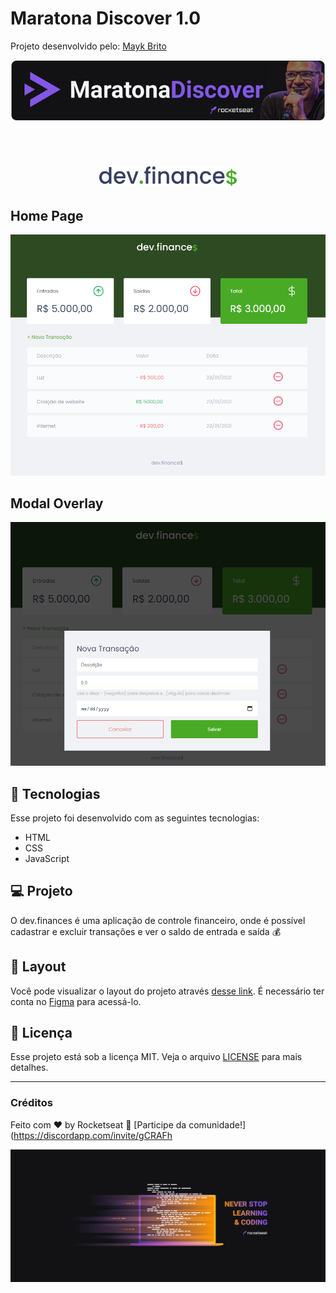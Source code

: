 

# Maratona Discover 1.0

Projeto desenvolvido pelo: [Mayk Brito](https://github.com/maykbrito)

![banner](./prints/discover-banner.png)

<br>


<h1 align="center">
  <img alt="dev.finances" title="dev.finances" src="./prints/logo.svg" width="220px" />
</h1>

## Home Page
![home page](./prints/home-screen.png)

## Modal Overlay
![overlay](./prints/modal-screen.png)

## 🚀 Tecnologias

Esse projeto foi desenvolvido com as seguintes tecnologias:

- HTML
- CSS
- JavaScript

## 💻 Projeto

O dev.finances é uma aplicação de controle financeiro, onde é possível cadastrar e excluir transações e ver o saldo de entrada e saída 💰

## 🔖 Layout

Você pode visualizar o layout do projeto através [desse link](https://www.figma.com/file/7Vu9DzUaCZIV4nibzkjgB4/dev.finance%24-Maratona-Discover). É necessário ter conta no [Figma](https://figma.com) para acessá-lo.

## :memo: Licença

Esse projeto está sob a licença MIT. Veja o arquivo [LICENSE](LICENSE.md) para mais detalhes.

--- 
### Créditos

Feito com ♥ by Rocketseat :wave: [Participe da comunidade!](https://discordapp.com/invite/gCRAFh

![maratona](./prints/2560x1080.png)

